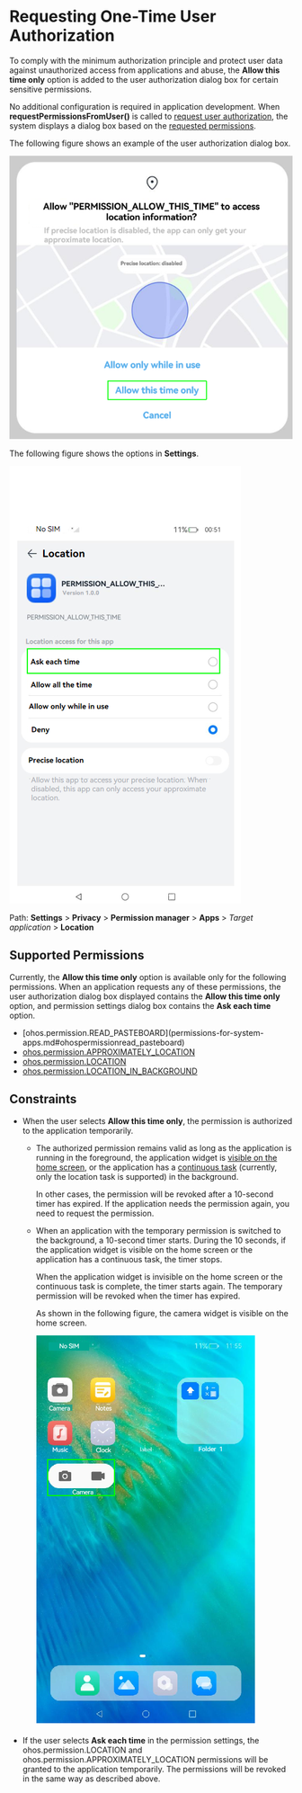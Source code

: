 # Requesting One-Time User Authorization

To comply with the minimum authorization principle and protect user data against unauthorized access from applications and abuse, the **Allow this time only** option is added to the user authorization dialog box for certain sensitive permissions.

No additional configuration is required in application development. When **requestPermissionsFromUser()** is called to [request user authorization](request-user-authorization.md), the system displays a dialog box based on the [requested permissions](#supported-permissions).

The following figure shows an example of the user authorization dialog box.

![alt text](figures/allow_this_time.png)

The following figure shows the options in **Settings**.

![alt text](figures/setting_allow_this.png)

Path: **Settings** > **Privacy** > **Permission manager** > **Apps** > *Target application* > **Location**

## Supported Permissions

Currently, the **Allow this time only** option is available only for the following permissions. When an application requests any of these permissions, the user authorization dialog box displayed contains the **Allow this time only** option, and permission settings dialog box contains the **Ask each time** option.

- <!--RP1-->[ohos.permission.READ_PASTEBOARD](permissions-for-system-apps.md#ohospermissionread_pasteboard)<!--RP1End-->
- [ohos.permission.APPROXIMATELY_LOCATION](permissions-for-all-user.md#ohospermissionapproximately_location)
- [ohos.permission.LOCATION](permissions-for-all-user.md#ohospermissionlocation)
- [ohos.permission.LOCATION_IN_BACKGROUND](permissions-for-all-user.md#ohospermissionlocation_in_background)

## Constraints

- When the user selects **Allow this time only**, the permission is authorized to the application temporarily.

  - The authorized permission remains valid as long as the application is running in the foreground, the application widget is [visible on the home screen](../../form/arkts-ui-widget-lifecycle.md), or the application has a [continuous task](../../task-management/continuous-task.md#continuous-task) (currently, only the location task is supported) in the background.

     In other cases, the permission will be revoked after a 10-second timer has expired. If the application needs the permission again, you need to request the permission.

  - When an application with the temporary permission is switched to the background, a 10-second timer starts. During the 10 seconds, if the application widget is visible on the home screen or the application has a continuous task, the timer stops.
  
      When the application widget is invisible on the home screen or the continuous task is complete, the timer starts again. The temporary permission will be revoked when the timer has expired.

      As shown in the following figure, the camera widget is visible on the home screen.

      ![alt text](figures/form_visible.png)

- If the user selects **Ask each time** in the permission settings, the ohos.permission.LOCATION and ohos.permission.APPROXIMATELY_LOCATION permissions will be granted to the application temporarily. The permissions will be revoked in the same way as described above.
